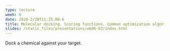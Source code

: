```yaml
---
type: lecture
week: 6
date: 2020-2/20T11:25:00-6
title: Molecular docking. Scoring functions. Common optimization algorithms.
slides: /static_files/presentations/wk06-02/index.html
---
```

Dock a chemical against your target.

